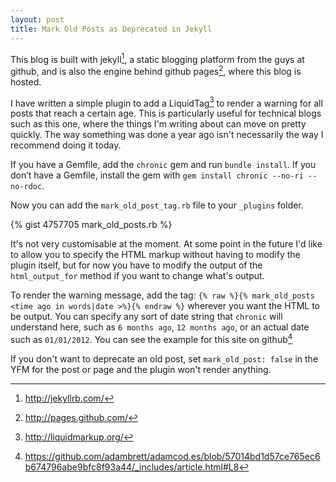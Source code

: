 ```yaml
---
layout: post
title: Mark Old Posts as Deprecated in Jekyll
---
```


This blog is built with jekyll[^1], a static blogging platform from the guys at github, and is also the engine behind github pages[^2], where this blog is hosted.

I have written a simple plugin to add a LiquidTag[^3] to render a warning for all posts that reach a certain age.  This is particularly useful for technical blogs such as this one, where the things I'm writing about can move on pretty quickly.  The way something was done a year ago isn't necessarily the way I recommend doing it today.

If you have a Gemfile, add the `chronic` gem and run `bundle install`. If you don’t have a Gemfile, install the gem with `gem install chronic --no-ri --no-rdoc`.

Now you can add the `mark_old_post_tag.rb` file to your `_plugins` folder.

{% gist 4757705 mark_old_posts.rb %}

It's not very customisable at the moment.  At some point in the future I'd like to allow you to specify the HTML markup without having to modify the plugin itself, but for now you have to modify the output of the `html_output_for` method if you want to change what's output.

To render the warning message, add the tag: `{% raw %}{% mark_old_posts <time ago in words|date >%}{% endraw %}` wherever you want the HTML to be output.  You can specify any sort of date string that `chronic` will understand here, such as `6 months ago`, `12 months ago`, or an actual date such as `01/01/2012`.  You can see the example for this site on github[^4]

If you don't want to deprecate an old post, set `mark_old_post: false` in the YFM for the post or page and the plugin won't render anything.

[^1]: http://jekyllrb.com/
[^2]: http://pages.github.com/
[^3]: http://liquidmarkup.org/
[^4]: https://github.com/adambrett/adamcod.es/blob/57014bd1d57ce765ec6b674796abe9bfc8f93a44/_includes/article.html#L8
